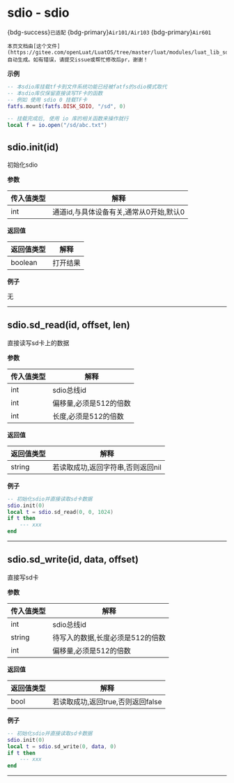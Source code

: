 # sdio - sdio

{bdg-success}`已适配` {bdg-primary}`Air101/Air103` {bdg-primary}`Air601`

```{note}
本页文档由[这个文件](https://gitee.com/openLuat/LuatOS/tree/master/luat/modules/luat_lib_sdio.c)自动生成。如有错误，请提交issue或帮忙修改后pr，谢谢！
```


**示例**

```lua
-- 本sdio库挂载tf卡到文件系统功能已经被fatfs的sdio模式取代
-- 本sdio库仅保留直接读写TF卡的函数
-- 例如 使用 sdio 0 挂载TF卡
fatfs.mount(fatfs.DISK_SDIO, "/sd", 0)

-- 挂载完成后, 使用 io 库的相关函数来操作就行
local f = io.open("/sd/abc.txt")

```

## sdio.init(id)



初始化sdio

**参数**

|传入值类型|解释|
|-|-|
|int|通道id,与具体设备有关,通常从0开始,默认0|

**返回值**

|返回值类型|解释|
|-|-|
|boolean|打开结果|

**例子**

无

---

## sdio.sd_read(id, offset, len)



直接读写sd卡上的数据

**参数**

|传入值类型|解释|
|-|-|
|int|sdio总线id|
|int|偏移量,必须是512的倍数|
|int|长度,必须是512的倍数|

**返回值**

|返回值类型|解释|
|-|-|
|string|若读取成功,返回字符串,否则返回nil|

**例子**

```lua
-- 初始化sdio并直接读取sd卡数据
sdio.init(0)
local t = sdio.sd_read(0, 0, 1024)
if t then
    --- xxx
end

```

---

## sdio.sd_write(id, data, offset)



直接写sd卡

**参数**

|传入值类型|解释|
|-|-|
|int|sdio总线id|
|string|待写入的数据,长度必须是512的倍数|
|int|偏移量,必须是512的倍数|

**返回值**

|返回值类型|解释|
|-|-|
|bool|若读取成功,返回true,否则返回false|

**例子**

```lua
-- 初始化sdio并直接读取sd卡数据
sdio.init(0)
local t = sdio.sd_write(0, data, 0)
if t then
    --- xxx
end

```

---

